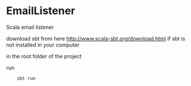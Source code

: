 # EmailListener

Scala email listener 

download sbt from here http://www.scala-sbt.org/download.html if sbt is not installed in your computer

in the root folder of the project 

run

```
    sbt run
```